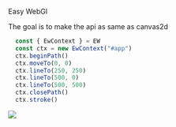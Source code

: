 Easy WebGl

The goal is to make the api as same as canvas2d

```js
  const { EwContext } = EW
  const ctx = new EwContext("#app")
  ctx.beginPath()
  ctx.moveTo(0, 0)
  ctx.lineTo(250, 250)
  ctx.lineTo(500, 0)
  ctx.lineTo(500, 500)
  ctx.closePath()
  ctx.stroke()
```

![](https://files.catbox.moe/kxhip8.png)




